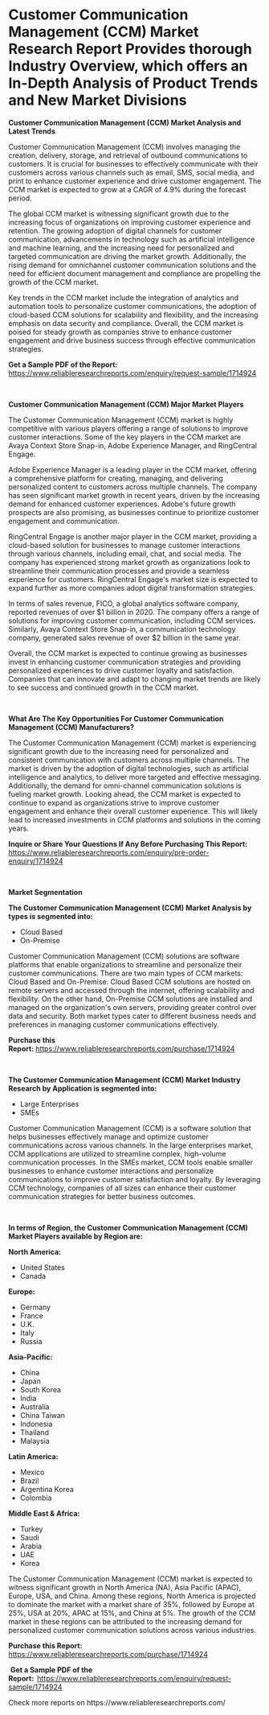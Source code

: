 <p><h1>Customer Communication Management (CCM) Market Research Report Provides thorough Industry Overview, which offers an In-Depth Analysis of Product Trends and New Market Divisions</h1></p><p><strong>Customer Communication Management (CCM) Market Analysis and Latest Trends</strong></p>
<p><p>Customer Communication Management (CCM) involves managing the creation, delivery, storage, and retrieval of outbound communications to customers. It is crucial for businesses to effectively communicate with their customers across various channels such as email, SMS, social media, and print to enhance customer experience and drive customer engagement. The CCM market is expected to grow at a CAGR of 4.9% during the forecast period.</p><p>The global CCM market is witnessing significant growth due to the increasing focus of organizations on improving customer experience and retention. The growing adoption of digital channels for customer communication, advancements in technology such as artificial intelligence and machine learning, and the increasing need for personalized and targeted communication are driving the market growth. Additionally, the rising demand for omnichannel customer communication solutions and the need for efficient document management and compliance are propelling the growth of the CCM market.</p><p>Key trends in the CCM market include the integration of analytics and automation tools to personalize customer communications, the adoption of cloud-based CCM solutions for scalability and flexibility, and the increasing emphasis on data security and compliance. Overall, the CCM market is poised for steady growth as companies strive to enhance customer engagement and drive business success through effective communication strategies.</p></p>
<p><strong>Get a Sample PDF of the Report:&nbsp;</strong> <a href="https://www.reliableresearchreports.com/enquiry/request-sample/1714924">https://www.reliableresearchreports.com/enquiry/request-sample/1714924</a></p>
<p>&nbsp;</p>
<p><strong>Customer Communication Management (CCM) Major Market Players</strong></p>
<p><p>The Customer Communication Management (CCM) market is highly competitive with various players offering a range of solutions to improve customer interactions. Some of the key players in the CCM market are Avaya Context Store Snap-in, Adobe Experience Manager, and RingCentral Engage.</p><p>Adobe Experience Manager is a leading player in the CCM market, offering a comprehensive platform for creating, managing, and delivering personalized content to customers across multiple channels. The company has seen significant market growth in recent years, driven by the increasing demand for enhanced customer experiences. Adobe's future growth prospects are also promising, as businesses continue to prioritize customer engagement and communication.</p><p>RingCentral Engage is another major player in the CCM market, providing a cloud-based solution for businesses to manage customer interactions through various channels, including email, chat, and social media. The company has experienced strong market growth as organizations look to streamline their communication processes and provide a seamless experience for customers. RingCentral Engage's market size is expected to expand further as more companies adopt digital transformation strategies.</p><p>In terms of sales revenue, FICO, a global analytics software company, reported revenues of over $1 billion in 2020. The company offers a range of solutions for improving customer communication, including CCM services. Similarly, Avaya Context Store Snap-in, a communication technology company, generated sales revenue of over $2 billion in the same year.</p><p>Overall, the CCM market is expected to continue growing as businesses invest in enhancing customer communication strategies and providing personalized experiences to drive customer loyalty and satisfaction. Companies that can innovate and adapt to changing market trends are likely to see success and continued growth in the CCM market.</p></p>
<p>&nbsp;</p>
<p><strong>What Are The Key Opportunities For Customer Communication Management (CCM) Manufacturers?</strong></p>
<p><p>The Customer Communication Management (CCM) market is experiencing significant growth due to the increasing need for personalized and consistent communication with customers across multiple channels. The market is driven by the adoption of digital technologies, such as artificial intelligence and analytics, to deliver more targeted and effective messaging. Additionally, the demand for omni-channel communication solutions is fueling market growth. Looking ahead, the CCM market is expected to continue to expand as organizations strive to improve customer engagement and enhance their overall customer experience. This will likely lead to increased investments in CCM platforms and solutions in the coming years.</p></p>
<p><strong>Inquire or Share Your Questions If Any Before Purchasing This Report:</strong> <a href="https://www.reliableresearchreports.com/enquiry/pre-order-enquiry/1714924">https://www.reliableresearchreports.com/enquiry/pre-order-enquiry/1714924</a></p>
<p>&nbsp;</p>
<p><strong>Market Segmentation</strong></p>
<p><strong>The Customer Communication Management (CCM) Market Analysis by types is segmented into:</strong></p>
<p><ul><li>Cloud Based</li><li>On-Premise</li></ul></p>
<p><p>Customer Communication Management (CCM) solutions are software platforms that enable organizations to streamline and personalize their customer communications. There are two main types of CCM markets: Cloud Based and On-Premise. Cloud Based CCM solutions are hosted on remote servers and accessed through the internet, offering scalability and flexibility. On the other hand, On-Premise CCM solutions are installed and managed on the organization's own servers, providing greater control over data and security. Both market types cater to different business needs and preferences in managing customer communications effectively.</p></p>
<p><strong>Purchase this Report:&nbsp;</strong><a href="https://www.reliableresearchreports.com/purchase/1714924">https://www.reliableresearchreports.com/purchase/1714924</a></p>
<p>&nbsp;</p>
<p><strong>The Customer Communication Management (CCM) Market Industry Research by Application is segmented into:</strong></p>
<p><ul><li>Large Enterprises</li><li>SMEs</li></ul></p>
<p><p>Customer Communication Management (CCM) is a software solution that helps businesses effectively manage and optimize customer communications across various channels. In the large enterprises market, CCM applications are utilized to streamline complex, high-volume communication processes. In the SMEs market, CCM tools enable smaller businesses to enhance customer interactions and personalize communications to improve customer satisfaction and loyalty. By leveraging CCM technology, companies of all sizes can enhance their customer communication strategies for better business outcomes.</p></p>
<p>&nbsp;</p>
<p><strong>In terms of Region, the Customer Communication Management (CCM) Market Players available by Region are:</strong></p>
<p>
    <p> <strong> North America: </strong>
        <ul>
            <li>United States</li>
            <li>Canada</li>
        </ul>
        </p> 
    <p> <strong> Europe: </strong>
        <ul>
            <li>Germany</li>
            <li>France</li>
            <li>U.K.</li>
            <li>Italy</li>
            <li>Russia</li>
        </ul>
        </p> 
    <p> <strong> Asia-Pacific: </strong>
        <ul>
            <li>China</li>
            <li>Japan</li>
            <li>South Korea</li>
            <li>India</li>
            <li>Australia</li>
            <li>China Taiwan</li>
            <li>Indonesia</li>
            <li>Thailand</li>
            <li>Malaysia</li>
        </ul>
        </p> 
    <p> <strong> Latin America: </strong>
        <ul>
            <li>Mexico</li>
            <li>Brazil</li>
            <li>Argentina Korea</li>
            <li>Colombia</li>
        </ul>
        </p> 
    <p> <strong> Middle East & Africa: </strong>
        <ul>
            <li>Turkey</li>
            <li>Saudi</li>
            <li>Arabia</li>
            <li>UAE</li>
            <li>Korea</li>
        </ul>
    </p>
    </p>
<p><p>The Customer Communication Management (CCM) market is expected to witness significant growth in North America (NA), Asia Pacific (APAC), Europe, USA, and China. Among these regions, North America is projected to dominate the market with a market share of 35%, followed by Europe at 25%, USA at 20%, APAC at 15%, and China at 5%. The growth of the CCM market in these regions can be attributed to the increasing demand for personalized customer communication solutions across various industries.</p></p>
<p><strong>Purchase this Report: </strong><a href="https://www.reliableresearchreports.com/purchase/1714924">https://www.reliableresearchreports.com/purchase/1714924</a></p>
<p>&nbsp;<strong>Get a Sample PDF of the Report:&nbsp;&nbsp;</strong><a href="https://www.reliableresearchreports.com/enquiry/request-sample/1714924">https://www.reliableresearchreports.com/enquiry/request-sample/1714924</a></p>
<p><strong></strong></p>
<p>Check more reports on https://www.reliableresearchreports.com/</p>
